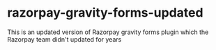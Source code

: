 # razorpay-gravity-forms-updated
This is an updated version of Razorpay gravity forms plugin which the Razorpay team didn't updated for years
